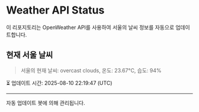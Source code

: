 
# Weather API Status

이 리포지토리는 OpenWeather API를 사용하여 서울의 날씨 정보를 자동으로 업데이트합니다.

## 현재 서울 날씨
> 서울의 현재 날씨: overcast clouds, 온도: 23.67°C, 습도: 94%

⏳ 업데이트 시간: 2025-08-10 22:19:47 (UTC)

---
자동 업데이트 봇에 의해 관리됩니다.

